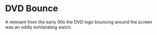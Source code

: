 # DVD Bounce
A remnant from the early 00s the DVD logo bouncing around the screen was an oddly exhilarating watch.

